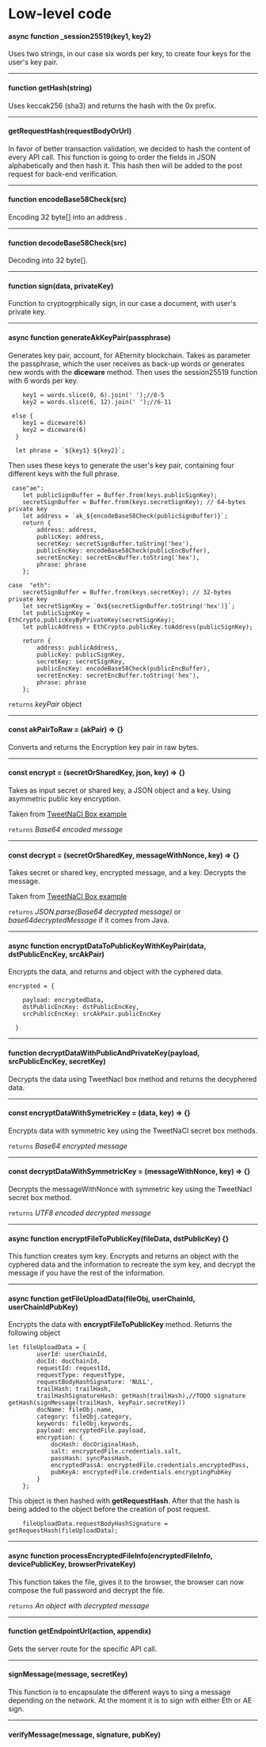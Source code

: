 # Low-level codе
#### async function _session25519(key1, key2)
Uses two strings, in our case six words per key, to create four keys for the user's key pair.

---

#### function getHash(string)
Uses keccak256 (sha3) and returns the hash with the 0x prefix. 

---

#### getRequestHash(requestBodyOrUrl)
In favor of better transaction validation, we decided to hash the content of every API call. This function is going to order the fields in JSON alphabetically and then hash it. This hash then will be added to the post request for back-end verification.  

---

#### function encodeBase58Check(src)
Encoding 32 byte[] into an address .

---

#### function decodeBase58Check(src)
Decoding into 32 byte[].

---

#### function sign(data, privateKey)
Function to cryptogrphically sign, in our case a document, with user's private key.

---

#### async function generateAkKeyPair(passphrase)
Generates key pair, account, for AEternity blockchain. Takes as parameter the passphrase, which the user receives as back-up words or generates new words with the **diceware** method. Then uses the session25519 function with 6 words per key.
```
    key1 = words.slice(0, 6).join(' ');//0-5
    key2 = words.slice(6, 12).join(' ');//6-11

 else {
    key1 = diceware(6)
    key2 = diceware(6)
  }

  let phrase = `${key1} ${key2}`;
```
 Then uses these keys to generate the user's key pair, containing four different keys with the full phrase.
```
 case"ae":
    let publicSignBuffer = Buffer.from(keys.publicSignKey);
    secretSignBuffer = Buffer.from(keys.secretSignKey); // 64-bytes private key
    let address = `ak_${encodeBase58Check(publicSignBuffer)}`;
    return {
        address: address,
        publicKey: address,
        secretKey: secretSignBuffer.toString('hex'),
        publicEncKey: encodeBase58Check(publicEncBuffer),
        secretEncKey: secretEncBuffer.toString('hex'),
        phrase: phrase
    };

case  "eth":
    secretSignBuffer = Buffer.from(keys.secretKey); // 32-bytes private key
    let secretSignKey = `0x${secretSignBuffer.toString('hex')}`;
    let publicSignKey = EthCrypto.publicKeyByPrivateKey(secretSignKey);
    let publicAddress = EthCrypto.publicKey.toAddress(publicSignKey);

    return {
        address: publicAddress,
        publicKey: publicSignKey,
        secretKey: secretSignKey,
        publicEncKey: encodeBase58Check(publicEncBuffer),
        secretEncKey: secretEncBuffer.toString('hex'),
        phrase: phrase
    };
```

``` returns ``` *keyPair* object

---

#### const akPairToRaw = (akPair) => {}

Converts and returns the Encryption key pair in raw bytes.

---

#### const encrypt = (secretOrSharedKey, json, key) => {} 

Takes as input secret or shared key, a JSON object and a key. Using asymmetric public key encryption. 

Taken from [TweetNaCl Box example](https://github.com/dchest/tweetnacl-js/wiki/Examples)

```returns``` _Base64 encoded message_

---

#### const decrypt = (secretOrSharedKey, messageWithNonce, key) => {}

Takes secret or shared key, encrypted message, and a key. Decrypts the message. 

Taken from [TweetNaCl Box example](https://github.com/dchest/tweetnacl-js/wiki/Examples)

```returns``` _JSON.parse(Base64 decrypted message)_ or _base64decryptedMessage_ if it comes from Java. 

---

#### async function encryptDataToPublicKeyWithKeyPair(data, dstPublicEncKey, srcAkPair) 
Encrypts the data, and returns and object with the cyphered data. 

``` 
encrypted = {
   
    payload: encryptedData,
    dstPublicEncKey: dstPublicEncKey,
    srcPublicEncKey: srcAkPair.publicEncKey
  
  } 
```

---

#### function decryptDataWithPublicAndPrivateKey(payload, srcPublicEncKey, secretKey)

Decrypts the data using TweetNacl box method and returns the decyphered data.

---

#### const encryptDataWithSymetricKey = (data, key) => {}

Encrypts data with symmetric key using the TweetNaCl secret box methods. 

```returns``` _Base64 encrypted message_

---

#### const decryptDataWithSymmetricKey = (messageWithNonce, key) => {}

Decrypts the messageWithNonce with symmetric key using the TweetNacl secret box method. 

```returns``` _UTF8 encoded decrypted message_

---

#### async function encryptFileToPublicKey(fileData, dstPublicKey) {}
This function creates sym key. Encrypts and returns an object with the cyphered data and the information to recreate the sym key, and decrypt the message if you have the rest of the information.

---

#### async function getFileUploadData(fileObj, userChainId, userChainIdPubKey)
Encrypts the data with **encryptFileToPublicKey** method. Returns the following object
```
let fileUploadData = {
        userId: userChainId,
        docId: docChainId,
        requestId: requestId,
        requestType: requestType,
        requestBodyHashSignature: 'NULL',
        trailHash: trailHash,
        trailHashSignatureHash: getHash(trailHash),//TODO signature getHash(signMessage(trailHash, keyPair.secretKey))
        docName: fileObj.name,
        category: fileObj.category,
        keywords: fileObj.keywords,
        payload: encryptedFile.payload,
        encryption: {
            docHash: docOriginalHash,
            salt: encryptedFile.credentials.salt,
            passHash: syncPassHash,
            encryptedPassA: encryptedFile.credentials.encryptedPass,
            pubKeyA: encryptedFile.credentials.encryptingPubKey
        }
    };
```
This object is then hashed with **getRequestHash**. After that the hash is being added to the object before the creation of post request. 

```
    fileUploadData.requestBodyHashSignature = getRequestHash(fileUploadData);

```

---

#### async function processEncryptedFileInfo(encryptedFileInfo, devicePublicKey, browserPrivateKey)
This function takes the file, gives it to the browser, the browser can now compose the full password and decrypt the file. 

```returns``` _An object with decrypted message_

---

#### function getEndpointUrl(action, appendix)

Gets the server route for the specific API call.

---

#### signMessage(message, secretKey)
This function is to encapsulate the different ways to sing a message depending on the network. At the moment it is to sign with either Eth or AE sign. 

---

#### verifyMessage(message, signature, pubKey)


